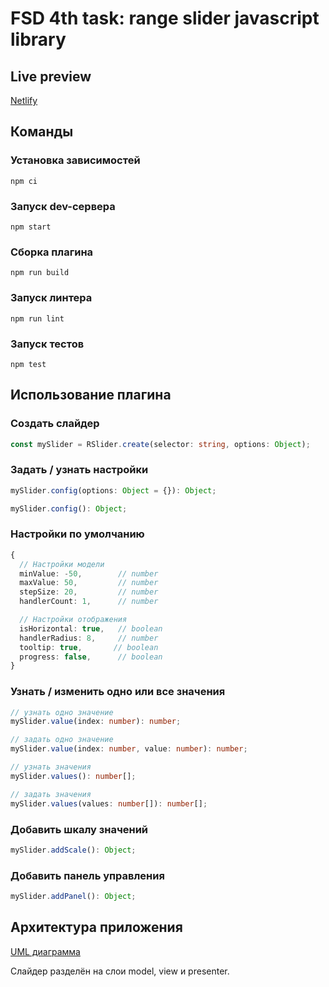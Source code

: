 # FSD 4th task: range slider javascript library

## Live preview

[Netlify](https://peaceful-joliot-362591.netlify.app/demo.html)

## Команды

### Установка зависимостей

```
npm ci
```

### Запуск dev-сервера

```
npm start
```

### Сборка плагина

```
npm run build
```

### Запуск линтера

```
npm run lint
```

### Запуск тестов

```
npm test
```

## Использование плагина

### Создать слайдер

```typescript
const mySlider = RSlider.create(selector: string, options: Object);
```

### Задать / узнать настройки

```typescript
mySlider.config(options: Object = {}): Object;

mySlider.config(): Object;
```

### Настройки по умолчанию

```typescript
{
  // Настройки модели
  minValue: -50,        // number
  maxValue: 50,         // number
  stepSize: 20,         // number
  handlerCount: 1,      // number

  // Настройки отображения
  isHorizontal: true,   // boolean
  handlerRadius: 8,     // number
  tooltip: true,       // boolean
  progress: false,      // boolean
}
```

### Узнать / изменить одно или все значения

```typescript
// узнать одно значение
mySlider.value(index: number): number;

// задать одно значение
mySlider.value(index: number, value: number): number;

// узнать значения
mySlider.values(): number[];

// задать значения
mySlider.values(values: number[]): number[];
```

### Добавить шкалу значений

```typescript
mySlider.addScale(): Object;
```

### Добавить панель управления

<!-- TODO move panel outside -->

```typescript
mySlider.addPanel(): Object;
```

## Архитектура приложения

<!-- TODO update diagram -->

[UML диаграмма](https://viewer.diagrams.net/?highlight=0000ff&edit=_blank&layers=1&nav=1&title=fsd4uml.drawio#Uhttps%3A%2F%2Fraw.githubusercontent.com%2Frsilivestr%2FFSD4thTask%2Fmaster%2Ffsd4uml.drawio)

<!-- TODO add description -->

Слайдер разделён на слои model, view и presenter.
